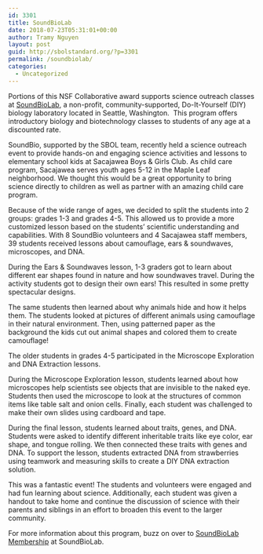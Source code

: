 ```yaml
---
id: 3301
title: SoundBioLab
date: 2018-07-23T05:31:01+00:00
author: Tramy Nguyen
layout: post
guid: http://sbolstandard.org/?p=3301
permalink: /soundbiolab/
categories:
  - Uncategorized
---
```

Portions of this NSF Collaborative award supports science outreach classes at [SoundBioLab](https://sound.bio), a non-profit, community-supported, Do-It-Yourself (DIY) biology laboratory located in Seattle, Washington.  This program offers introductory biology and biotechnology classes to students of any age at a discounted rate.

<center>
  <!-- <img class="alignnone wp-image-2766" src="http://sbolstandard.org/wp-content/uploads/2018/05/soundbio2.png" alt="" width="421" height="158" /> <img class="wp-image-2769 alignnone" src="http://sbolstandard.org/wp-content/uploads/2018/05/soundbio5.png" alt="" width="282" height="200" /> <img class="alignnone wp-image-2770" src="http://sbolstandard.org/wp-content/uploads/2018/05/soundbio6.png" alt="" width="255" height="125" /> -->
</center>SoundBio, supported by the SBOL team, recently held a science outreach event to provide hands-on and engaging science activities and lessons to elementary school kids at Sacajawea Boys & Girls Club. As child care program, Sacajawea serves youth ages 5-12 in the Maple Leaf neighborhood. We thought this would be a great opportunity to bring science directly to children as well as partner with an amazing child care program.

<!-- <img style="float: left; margin: 0px 15px 0px 0px; padding-left: 0px;" src="http://sbolstandard.org/wp-content/uploads/2018/05/soundbio8.png" alt="" width="191" height="143" /> -->
Because of the wide range of ages, we decided to split the students into 2 groups: grades 1-3 and grades 4-5. This allowed us to provide a more customized lesson based on the students’ scientific understanding and capabilities. With 8 SoundBio volunteers and 4 Sacajawea staff members, 39 students received lessons about camouflage, ears & soundwaves, microscopes, and DNA.

During the Ears & Soundwaves lesson, 1-3 graders got to learn about different ear shapes found in nature and how soundwaves travel. During the activity students got to design their own ears! This resulted in some pretty spectacular designs.

The same students then learned about why animals hide and how it helps them. The students looked at pictures of different animals using camouflage in their natural environment. Then, using patterned paper as the background the kids cut out animal shapes and colored them to create camouflage!

The older students in grades 4-5 participated in the Microscope Exploration and DNA Extraction lessons.

<!-- <img style="float: right; margin: 0px 0px 0px 15px; padding-left: 0px;" src="http://sbolstandard.org/wp-content/uploads/2014/12/soundbio3.png" alt="" width="127" height="171" /><img style="float: right; margin: 0px 0px 0px 15px; padding-left: 0px;" src="http://sbolstandard.org/wp-content/uploads/2018/05/soundbio7.png" alt="" width="226" height="170" /> --> During the Microscope Exploration lesson, students learned about how microscopes help scientists see objects that are invisible to the naked eye. Students then used the microscope to look at the structures of common items like table salt and onion cells. Finally, each student was challenged to make their own slides using cardboard and tape.

During the final lesson, students learned about traits, genes, and DNA. Students were asked to identify different inheritable traits like eye color, ear shape, and tongue rolling. We then connected these traits with genes and DNA. To support the lesson, students extracted DNA from strawberries using teamwork and measuring skills to create a DIY DNA extraction solution.

This was a fantastic event! The students and volunteers were engaged and had fun learning about science. Additionally, each student was given a handout to take home and continue the discussion of science with their parents and siblings in an effort to broaden this event to the larger community.

For more information about this program, buzz on over to [SoundBioLab Membership](https://sound.bio/membership/) at SoundBioLab.